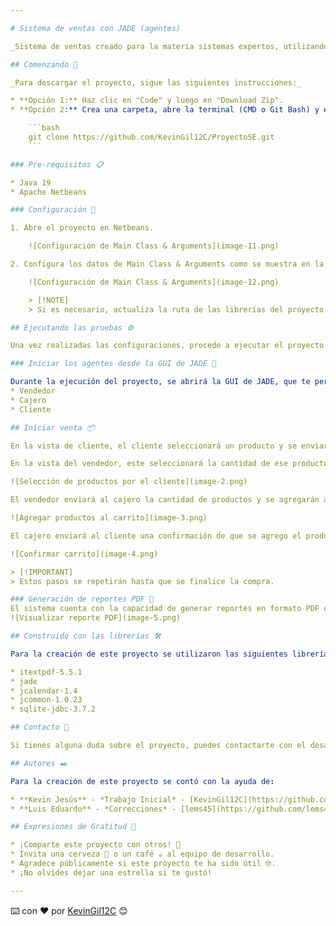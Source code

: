 ```yaml
---

# Sistema de ventas con JADE (agentes)

_Sistema de ventas creado para la materia sistemas expertos, utilizando una base de datos en SQLite, JADE para los agentes, además de generar reportes PDF una vez terminada la venta._

## Comenzando 🚀

_Para descargar el proyecto, sigue las siguientes instrucciones:_

* **Opción 1:** Haz clic en "Code" y luego en "Download Zip".
* **Opción 2:** Crea una carpeta, abre la terminal (CMD o Git Bash) y ejecuta:

    ```bash
    git clone https://github.com/KevinGil12C/ProyectoSE.git 
    ```

### Pre-requisitos 📋

* Java 19
* Apache Netbeans

### Configuración 🔧

1. Abre el proyecto en Netbeans.

    ![Configuración de Main Class & Arguments](image-11.png)

2. Configura los datos de Main Class & Arguments como se muestra en la imagen.

    ![Configuración de Main Class & Arguments](image-12.png)

    > [!NOTE]  
    > Si es necesario, actualiza la ruta de las librerías del proyecto. Estas se encuentran en la carpeta `src/lib`.

## Ejecutando las pruebas ⚙️

Una vez realizadas las configuraciones, procede a ejecutar el proyecto.

### Iniciar los agentes desde la GUI de JADE 🔩

Durante la ejecución del proyecto, se abrirá la GUI de JADE, que te permitirá crear los siguientes agentes:
* Vendedor
* Cajero
* Cliente

## Iniciar venta 📦

En la vista de cliente, el cliente seleccionará un producto y se enviarán los datos al vendedor, como se muestra en la imagen.

En la vista del vendedor, este seleccionará la cantidad de ese producto que el cliente ha elegido.

![Selección de productos por el cliente](image-2.png)

El vendedor enviará al cajero la cantidad de productos y se agregarán al carrito, como se muestra en la imagen.

![Agregar productos al carrito](image-3.png)

El cajero enviará al cliente una confirmación de que se agrego el producto al carrito, como se muestra en la imagen.

![Confirmar carrito](image-4.png)

> [!IMPORTANT]  
> Estos pasos se repetirán hasta que se finalice la compra.

### Generación de reportes PDF 📄
El sistema cuenta con la capacidad de generar reportes en formato PDF una vez que se completa la venta. Esto proporciona un registro detallado de las transacciones realizadas durante el proceso de ventas.
![Visualizar reporte PDF](image-5.png)

## Construido con las librerías 🛠️

Para la creación de este proyecto se utilizaron las siguientes librerías:

* itextpdf-5.5.1
* jade
* jcalendar-1.4
* jcommon-1.0.23
* sqlite-jdbc-3.7.2

## Contacto 📖

Si tienes alguna duda sobre el proyecto, puedes contactarte con el desarrollador [aquí](https://github.com/KevinGil12C).

## Autores ✒️

Para la creación de este proyecto se contó con la ayuda de:

* **Kevin Jesús** - *Trabajo Inicial* - [KevinGil12C](https://github.com/KevinGil12C)
* **Luis Eduardo** - *Correcciones* - [lems45](https://github.com/lems45)

## Expresiones de Gratitud 🎁

* ¡Comparte este proyecto con otros! 📢
* Invita una cerveza 🍺 o un café ☕ al equipo de desarrollo.
* Agradece públicamente si este proyecto te ha sido útil 🤓.
* ¡No olvides dejar una estrella si te gustó!

---
```

⌨️ con ❤️ por [KevinGil12C](https://github.com/KevinGil12C) 😊

